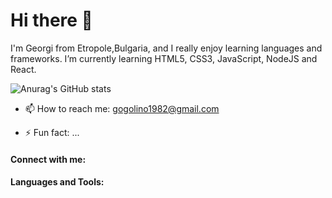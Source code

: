 # Hi there 👋 

I'm Georgi from Etropole,Bulgaria, and I really enjoy learning languages and frameworks.
I’m currently learning HTML5, CSS3, JavaScript, NodeJS and React.

![Anurag's GitHub stats](https://github-readme-stats.vercel.app/api?username=baiGeorgi1&theme=prussian)

- 📫 How to reach me: gogolino1982@gmail.com

- ⚡ Fun fact: ...
#### Connect with me:

#### Languages and Tools:

